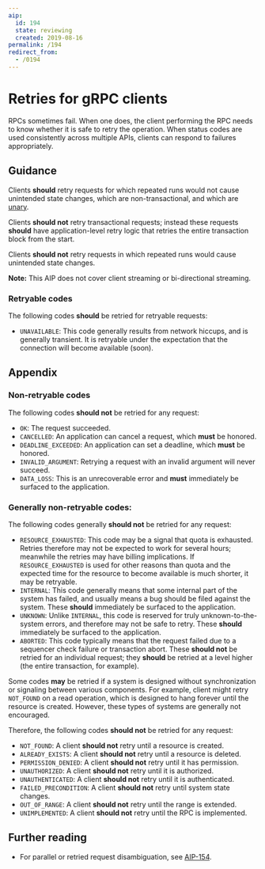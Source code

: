 ```yaml
---
aip:
  id: 194
  state: reviewing
  created: 2019-08-16
permalink: /194
redirect_from:
  - /0194
---
```


# Retries for gRPC clients

RPCs sometimes fail. When one does, the client performing the RPC needs to know
whether it is safe to retry the operation. When status codes are used
consistently across multiple APIs, clients can respond to failures
appropriately.

## Guidance

Clients **should** retry requests for which repeated runs would not cause
unintended state changes, which are non-transactional, and which are [unary](https://grpc.io/docs/guides/concepts/).

Clients **should not** retry transactional requests; instead these requests
**should** have application-level retry logic that retries the entire
transaction block from the start.

Clients **should not** retry requests in which repeated runs would cause
unintended state changes.

**Note:** This AIP does not cover client streaming or bi-directional streaming.

### Retryable codes

The following codes **should** be retried for retryable requests:

- `UNAVAILABLE`: This code generally results from network hiccups, and is
  generally transient. It is retryable under the expectation that the connection
  will become available (soon).

## Appendix

### Non-retryable codes

The following codes **should not** be retried for any request:

- `OK`: The request succeeded.
- `CANCELLED`: An application can cancel a request, which **must** be honored.
- `DEADLINE_EXCEEDED`: An application can set a deadline, which **must** be honored.
- `INVALID_ARGUMENT`: Retrying a request with an invalid argument will never succeed.
- `DATA_LOSS`: This is an unrecoverable error and **must** immediately be surfaced to the application.

### Generally non-retryable codes:

The following codes generally **should not** be retried for any request:

- `RESOURCE_EXHAUSTED`: This code may be a signal that quota is exhausted.
  Retries therefore may not be expected to work for several hours; meanwhile the
  retries may have billing implications. If `RESOURCE_EXHAUSTED` is used for
  other reasons than quota and the expected time for the resource to become
  available is much shorter, it may be retryable.
- `INTERNAL`: This code generally means that some internal part of the system
  has failed, and usually means a bug should be filed against the system. These
  **should** immediately be surfaced to the application.
- `UNKNOWN`: Unlike `INTERNAL`, this code is reserved for truly
  unknown-to-the-system errors, and therefore may not be safe to retry. These
  **should** immediately be surfaced to the application.
- `ABORTED`: This code typically means that the request failed due to a
  sequencer check failure or transaction abort. These **should not** be retried
  for an individual request; they **should** be retried at a level higher (the
  entire transaction, for example).

Some codes **may** be retried if a system is designed without synchronization
or signaling between various components. For example, client might retry
`NOT_FOUND` on a read operation, which is designed to hang forever until the
resource is created. However, these types of systems are generally not
encouraged.

Therefore, the following codes **should not** be retried for any request:

- `NOT_FOUND`: A client **should not** retry until a resource is created.
- `ALREADY_EXISTS`: A client **should not** retry until a resource is deleted.
- `PERMISSION_DENIED`: A client **should not** retry until it has permission.
- `UNAUTHORIZED`: A client **should not** retry until it is authorized.
- `UNAUTHENTICATED`: A client **should not** retry until it is authenticated.
- `FAILED_PRECONDITION`: A client **should not** retry until system state changes.
- `OUT_OF_RANGE`: A client **should not** retry until the range is extended.
- `UNIMPLEMENTED`: A client **should not** retry until the RPC is implemented.

## Further reading

- For parallel or retried request disambiguation, see [AIP-154](./0154.md).

